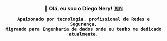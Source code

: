 
<h3 align="center">  <br>
👋 Olá, eu sou o Diego Nery! 🇧🇷
<br> 

 
```
Apaixonado por tecnologia, profissional de Redes e Segurança,
Migrando para Engenharia de dados onde eu tenho me dedicado atualmente.
```
  
  
  
<!--
**diegonery75/diegonery75** is a ✨ _special_ ✨ repository because its `README.md` (this file) appears on your GitHub profile.

Here are some ideas to get you started:

- 🔭 I’m currently working on ...
- 🌱 I’m currently learning ...
- 👯 I’m looking to collaborate on ...
- 🤔 I’m looking for help with ...
- 💬 Ask me about ...
- 📫 How to reach me: ...
- 😄 Pronouns: ...
- ⚡ Fun fact: ...
-->
